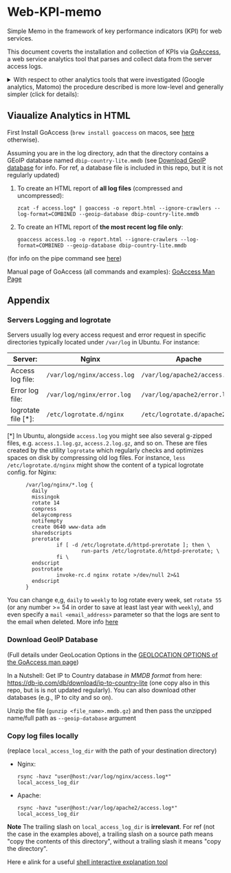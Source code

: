 # Web-KPI-memo

Simple Memo in the framework of key performance indicators (KPI) for web services.

This document coverts the installation and collection of KPIs via [GoAccess](https://goaccess.io/man), 
a web service analytics tool that parses and collect data from the server access logs.

<details>

   <summary>With respect to other analytics tools that were investigated (Google analytics, Matomo)
   the procedure described is more low-level and generally simpler (click for details):</summary>
   
   PROs:
   
   1. Privacy (or more in general, full control over what can be disseminated or not)
   
   2. No injection of JavaScript code in your hosted HTML, which in turn allows to:

      2a. Keep code and analytics separated

      2b. Track each request, not only HTML pages. In other words, we will be able to track access to URLs serving all possible data formats (e.g. RestFul APIs URLs)
   
   CONs:
   
   1. By tracking the server log and not single HTML pages, a lot of noise might be generated (e.g. by [web crawlers](https://en.wikipedia.org/wiki/Web_crawler)).
      Users will need to spend some time filtering this in the final report page
   
   2. In several cases, some knoweledge of server logs might be required (see e.g. `logorotate` below)

</details>


## Viaualize Analytics in HTML

First Install GoAccess (`brew install goaccess` on macos, see [here](https://goaccess.io/download) otherwise).

Assuming you are in the log directory, adn that the directory contains a GEoIP database named `dbip-country-lite.mmdb` (see [Download GeoIP database](download#geoip#database) for info.
For ref, a database file is included in this repo, but it is not regularly updated)

1. To create an HTML report of **all log files** (compressed and uncompressed):
   ```commandline
   zcat -f access.log* | goaccess -o report.html --ignore-crawlers --log-format=COMBINED --geoip-database dbip-country-lite.mmdb
   ```
2. To create an HTML report of **the most recent log file only**:
   ```commandline
   goaccess access.log -o report.html --ignore-crawlers --log-format=COMBINED --geoip-database dbip-country-lite.mmdb
   ```
(for info on the pipe command see [here](https://stackoverflow.com/a/39240021))

Manual page of GoAccess (all commands and examples): [GoAccess Man Page](https://goaccess.io/man)


## Appendix


### Servers Logging and logrotate


Servers usually log every access request and error request in specific directories
typically located under `/var/log` in Ubuntu. For instance:

| Server:             | Nginx                       | Apache                        |
|---------------------|-----------------------------|-------------------------------|
| Access log file:    | `/var/log/nginx/access.log` | `/var/log/apache2/access.log` |
| Error log file:     | `/var/log/nginx/error.log`  | `/var/log/apache2/error.log`  |
| logrotate file [*]: | `/etc/logrotate.d/nginx`    | `/etc/logrotate.d/apache2`    |


[*] In Ubuntu, alongside `access.log` you might see also several g-zipped files, e.g.
    `access.1.log.gz`, `access.2.log.gz`, and so on. These are files
    created by the utility `logrotate` which regularly checks
    and optimizes spaces on disk by compressing old log files.
    For instance, `less /etc/logrotate.d/nginx` might show the content of a typical logrotate config. for Nginx:
```
      /var/log/nginx/*.log {
        daily
        missingok
        rotate 14
        compress
        delaycompress
        notifempty
        create 0640 www-data adm
        sharedscripts
        prerotate
                if [ -d /etc/logrotate.d/httpd-prerotate ]; then \
                        run-parts /etc/logrotate.d/httpd-prerotate; \
                fi \
        endscript
        postrotate
                invoke-rc.d nginx rotate >/dev/null 2>&1
        endscript
      }
```

You can change e,g, `daily` to `weekly` to log rotate every week, set `rotate 55` (or any number >= 54 in order to save at least last year with `weekly`), and even specify a `mail <email_address>` parameter so that the logs are sent to the email when deleted. More info [here](https://linux.die.net/man/8/logrotate)


### Download GeoIP Database

(Full details under GeoLocation Options in the [GEOLOCATION OPTIONS of the GoAccess man page](https://goaccess.io/man))

In a Nutshell: Get IP to Country database *in MMDB format* from here: https://db-ip.com/db/download/ip-to-country-lite (one copy also in this repo, but is is not updated regularly).
You can also download other databases (e.g., IP to city and so on).

Unzip the file (`gunzip <file_name>.mmdb.gz`) and then pass the unzipped name/full path as `--geoip-database` argument 


### Copy log files locally

(replace `local_access_log_dir` with the path of your destination directory)

- Nginx:
  ```
  rsync -havz "user@host:/var/log/nginx/access.log*" local_access_log_dir
  ```
- Apache:
  ```
  rsync -havz "user@host:/var/log/apache2/access.log*" local_access_log_dir
  ```

**Note**
  The trailing slash on `local_access_log_dir` is **irrelevant**. 
  For ref (not the case in the examples above), a  trailing slash on a source path means "copy the contents of this directory", 
  without a trailing slash it means "copy the directory".

  Here e alink for a useful [shell interactive explanation tool](https://explainshell.com/explain?cmd=rsync+-havz+--delete+user%40remote.host%3A%2Fpath%2Fto%2Fcopy+%2Fpath%2Fto%2Flocal%2Fstorage)
